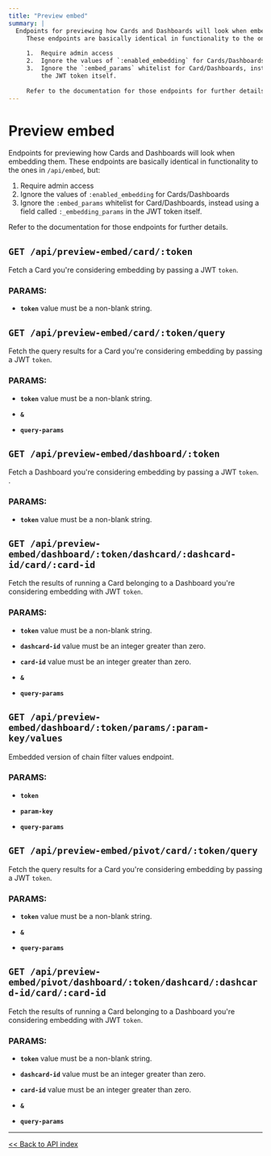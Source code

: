 ```yaml
---
title: "Preview embed"
summary: |
  Endpoints for previewing how Cards and Dashboards will look when embedding them.
     These endpoints are basically identical in functionality to the ones in `/api/embed`, but:
  
     1.  Require admin access
     2.  Ignore the values of `:enabled_embedding` for Cards/Dashboards
     3.  Ignore the `:embed_params` whitelist for Card/Dashboards, instead using a field called `:_embedding_params` in
         the JWT token itself.
  
     Refer to the documentation for those endpoints for further details.
---
```


# Preview embed

Endpoints for previewing how Cards and Dashboards will look when embedding them.
   These endpoints are basically identical in functionality to the ones in `/api/embed`, but:

   1.  Require admin access
   2.  Ignore the values of `:enabled_embedding` for Cards/Dashboards
   3.  Ignore the `:embed_params` whitelist for Card/Dashboards, instead using a field called `:_embedding_params` in
       the JWT token itself.

   Refer to the documentation for those endpoints for further details.

## `GET /api/preview-embed/card/:token`

Fetch a Card you're considering embedding by passing a JWT `token`.

### PARAMS:

-  **`token`** value must be a non-blank string.

## `GET /api/preview-embed/card/:token/query`

Fetch the query results for a Card you're considering embedding by passing a JWT `token`.

### PARAMS:

-  **`token`** value must be a non-blank string.

-  **`&`** 

-  **`query-params`**

## `GET /api/preview-embed/dashboard/:token`

Fetch a Dashboard you're considering embedding by passing a JWT `token`. .

### PARAMS:

-  **`token`** value must be a non-blank string.

## `GET /api/preview-embed/dashboard/:token/dashcard/:dashcard-id/card/:card-id`

Fetch the results of running a Card belonging to a Dashboard you're considering embedding with JWT `token`.

### PARAMS:

-  **`token`** value must be a non-blank string.

-  **`dashcard-id`** value must be an integer greater than zero.

-  **`card-id`** value must be an integer greater than zero.

-  **`&`** 

-  **`query-params`**

## `GET /api/preview-embed/dashboard/:token/params/:param-key/values`

Embedded version of chain filter values endpoint.

### PARAMS:

-  **`token`** 

-  **`param-key`** 

-  **`query-params`**

## `GET /api/preview-embed/pivot/card/:token/query`

Fetch the query results for a Card you're considering embedding by passing a JWT `token`.

### PARAMS:

-  **`token`** value must be a non-blank string.

-  **`&`** 

-  **`query-params`**

## `GET /api/preview-embed/pivot/dashboard/:token/dashcard/:dashcard-id/card/:card-id`

Fetch the results of running a Card belonging to a Dashboard you're considering embedding with JWT `token`.

### PARAMS:

-  **`token`** value must be a non-blank string.

-  **`dashcard-id`** value must be an integer greater than zero.

-  **`card-id`** value must be an integer greater than zero.

-  **`&`** 

-  **`query-params`**

---

[<< Back to API index](../api-documentation.md)
